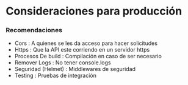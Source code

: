 # Consideraciones para producción

### Recomendaciones

- Cors : A quienes se les da acceso para hacer solicitudes
- Https : Que la API este corriendo en un servidor https
- Procesos De build : Compilación en caso de ser necesario
- Remover Logs : No tener console.logs
- Seguridad (Helmet) : Middlewares de seguridad
- Testing : Pruebas de integración

